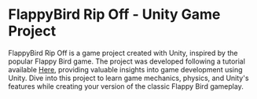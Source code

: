 # FlappyBird Rip Off - Unity Game Project

FlappyBird Rip Off is a game project created with Unity, inspired by the popular Flappy Bird game. The project was developed following a tutorial available [Here](https://youtu.be/XtQMytORBmM), providing valuable insights into game development using Unity. Dive into this project to learn game mechanics, physics, and Unity's features while creating your version of the classic Flappy Bird gameplay.